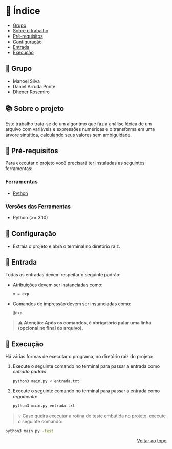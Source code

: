 📜 Índice
===

- [Grupo](#group)
- [Sobre o trabalho](#about)
- [Pré-requisitos](#install)
- [Configuração](#setup)
- [Entrada](#input)
- [Execução](#exe)

## 👥 Grupo <a name="group"></a>

- Manoel Silva
- Daniel Arruda Ponte
- Dhener Rosemiro

## 📚 Sobre o projeto <a name="about"></a>
Este trabalho trata-se de um algoritmo que faz a análise léxica de um arquivo com variáveis e expressões numéricas e o transforma em uma árvore sintática,
calculando seus valores sem ambiguidade.

## 🔨 Pré-requisitos <a name="install"></a>

Para executar o projeto você precisará ter instaladas as seguintes ferramentas:

### Ferramentas
- [Python](https://www.python.org/downloads/)

### Versões das Ferramentas
- Python (>= 3.10)

## 🔧 Configuração <a name="setup"></a>

- Extraia o projeto e abra o terminal no diretório raiz.

## 💾 Entrada <a name="input"></a>
Todas as entradas devem respeitar o seguinte padrão:
- Atribuições devem ser instanciadas como:
   ```
   x = exp
   ``` 
- Comandos de impressão devem ser instanciadas como:
   ```
   @exp
   ``` 

> **⚠️ Atenção: Após os comandos, é obrigatório pular uma linha (opcional no final do arquivo).**
## 🚀 Execução <a name="exe"></a>
Há várias formas de executar o programa, no diretório raiz do projeto:

1. Execute o seguinte comando no terminal para passar a entrada como *entrada padrão*:

   ```bash
   python3 main.py < entrada.txt
   ```
2. Execute o seguinte comando no terminal para passar a entrada como *argumento*:

   ```bash
   python3 main.py entrada.txt
   ```
> 💡 Caso queira executar a rotina de teste embutida no projeto, execute o seguinte comando:

   ```bash
   python3 main.py -test
   ```

<p align="right"><a href="#top">Voltar ao topo</a></p>
